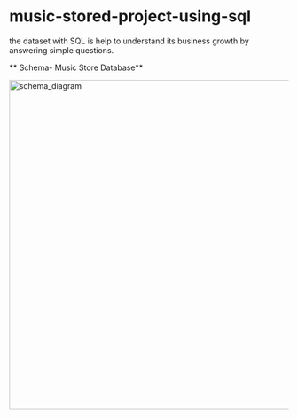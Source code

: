 # music-stored-project-using-sql
 the dataset with SQL is help to understand its business growth by answering   simple questions.
 
** Schema- Music Store Database**

<img width="594" alt="schema_diagram" src="https://user-images.githubusercontent.com/118958249/221430856-f9133b86-25b4-43a0-bb9c-ded61a411a21.png">

